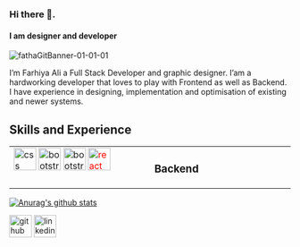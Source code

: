 ### Hi there 👋.
#### I am designer and developer

![fathaGitBanner-01-01-01](https://user-images.githubusercontent.com/54309710/102718127-cd58eb00-42e6-11eb-9640-9b357ed2ed63.png)


I’m Farhiya Ali a Full Stack Developer and graphic designer. I’am a hardworking developer that loves to play with Frontend as well as Backend. I have experience in designing, implementation and optimisation of existing and newer systems.

## Skills and Experience 
<table>
  <tbody>
     <tr>
    <td valign="top" width="33%">
       <img src='https://camo.githubusercontent.com/1f14c9c472b21cf8790a4fb6914be3a3181e957ecc2b397775f06a989d20cb37/68747470733a2f2f70726f66696c696e61746f722e7269736861762e6465762f736b696c6c732d6173736574732f637373332d6f726967696e616c2d776f72646d61726b2e737667' alt='css' height='40'>
      <img src='https://camo.githubusercontent.com/3523bd4e344ec5909336e3891b7511da62905e8953381f6fa69c11983e8fd9f6/68747470733a2f2f70726f66696c696e61746f722e7269736861762e6465762f736b696c6c732d6173736574732f626f6f7473747261702d706c61696e2e737667' alt='bootstrap' height='40'>
      <img src='https://camo.githubusercontent.com/4629b90b2cfb38cc37a512b6b1fb6a8cb51d303cde9aebb07f91dc5e6c276033/68747470733a2f2f70726f66696c696e61746f722e7269736861762e6465762f736b696c6c732d6173736574732f776f726470726573732e706e67' alt='bootstrap' height='40'>
      <img src='https://cdn.jsdelivr.net/npm/simple-icons@3.0.1/icons/react.svg' alt='react' height='40' style='color: red !important;'>
    </td>
     <td valign='top' width='33%'>
        <h3>Backend</h3>
     </td>
  </tr>
  </tbody>
 
 </table>
  



[![Anurag's github stats](https://github-readme-stats.vercel.app/api?username=fabaal)](https://github.com/anuraghazra/github-readme-stats)


[<img src='https://cdn.jsdelivr.net/npm/simple-icons@3.0.1/icons/github.svg' alt='github' height='40'>](https://github.com/https://github.com/fabaal)  [<img src='https://cdn.jsdelivr.net/npm/simple-icons@3.0.1/icons/linkedin.svg' alt='linkedin' height='40'>](https://www.linkedin.com/in/https://www.linkedin.com/in/farhiyaaaa//) 


